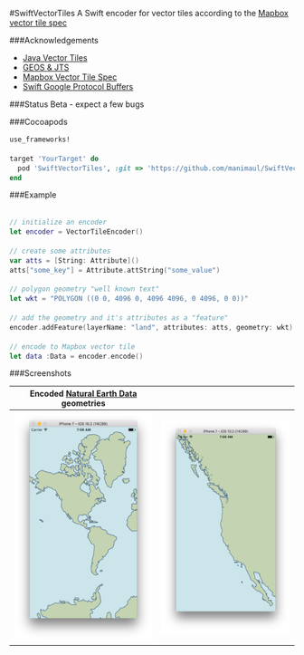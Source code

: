 #SwiftVectorTiles
A Swift encoder for vector tiles according to the [Mapbox vector tile spec](https://github.com/mapbox/vector-tile-spec)

###Acknowledgements
* [Java Vector Tiles](https://github.com/ElectronicChartCentre/java-vector-tile)
* [GEOS & JTS](https://trac.osgeo.org/geos/)
* [Mapbox Vector Tile Spec](https://github.com/mapbox/vector-tile-spec)
* [Swift Google Protocol Buffers](http://protobuf.io/#swift)

###Status
Beta - expect a few bugs

###Cocoapods
```ruby
use_frameworks!

target 'YourTarget' do
  pod 'SwiftVectorTiles', :git => 'https://github.com/manimaul/SwiftVectorTiles.git'
end
```

###Example

```swift

// initialize an encoder
let encoder = VectorTileEncoder()

// create some attributes
var atts = [String: Attribute]()
atts["some_key"] = Attribute.attString("some_value")

// polygon geometry "well known text"
let wkt = "POLYGON ((0 0, 4096 0, 4096 4096, 0 4096, 0 0))"

// add the geometry and it's attributes as a "feature"
encoder.addFeature(layerName: "land", attributes: atts, geometry: wkt)

// encode to Mapbox vector tile
let data :Data = encoder.encode()

```

###Screenshots

| Encoded [Natural Earth Data](http://www.naturalearthdata.com/) geometries| |
| --------------------------------------------- | ---------------------------------------- |
|![](screenshots/shot1.png)|![](screenshots/shot2.png)|
